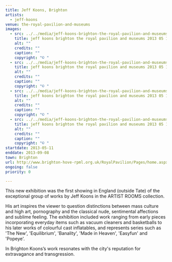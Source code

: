 ```yaml
---
title: Jeff Koons, Brighton
artists:
  - jeff-koons
venue: the-royal-pavilion-and-museums
images:
  - src: ../../media/jeff-koons-brighton-the-royal-pavilion-and-museums-2013-05-11-0.webp
    title: jeff koons brighton the royal pavilion and museums 2013 05 11 0
    alt: ""
    credits: ""
    caption: ""
    copyright: "© "
  - src: ../../media/jeff-koons-brighton-the-royal-pavilion-and-museums-2013-05-11-1.webp
    title: jeff koons brighton the royal pavilion and museums 2013 05 11 1
    alt: ""
    credits: ""
    caption: ""
    copyright: "© "
  - src: ../../media/jeff-koons-brighton-the-royal-pavilion-and-museums-2013-05-11-2.webp
    title: jeff koons brighton the royal pavilion and museums 2013 05 11 2
    alt: ""
    credits: ""
    caption: ""
    copyright: "© "
  - src: ../../media/jeff-koons-brighton-the-royal-pavilion-and-museums-2013-05-11-3.webp
    title: jeff koons brighton the royal pavilion and museums 2013 05 11 3
    alt: ""
    credits: ""
    caption: ""
    copyright: "© "
startdate: 2013-05-11
enddate: 2013-09-08
town: Brighton
url: http://www.brighton-hove-rpml.org.uk/RoyalPavilion/Pages/home.aspx
ongoing: false
priority: 0

---
```


This new exhibition was the first showing in England (outside Tate) of the exceptional group of works by Jeff Koons in the ARTIST ROOMS collection.

His art inspires the viewer to question distinctions between mass culture and high art, pornography and the classical nude, sentimental affections and sublime feeling. The exhibition included work ranging from early pieces incorporating everyday items such as vacuum cleaners and basketballs to his later works of colourful cast inflatables, and represents series such as 'The New', 'Equilibrium', 'Banality', 'Made in Heaven', 'Easyfun' and 'Popeye'.

In Brighton Koons’s work resonates with the city's reputation for extravagance and transgression.